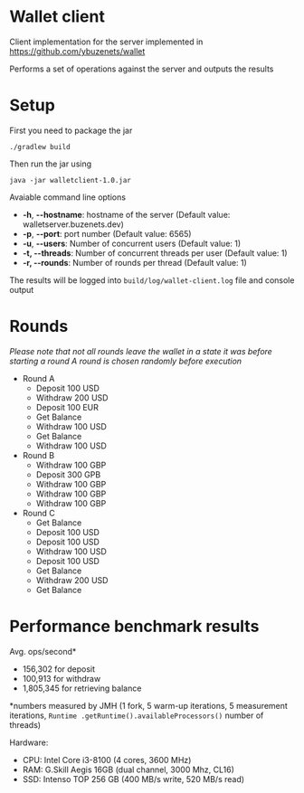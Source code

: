 # Wallet client #

Client implementation for the server implemented in https://github.com/ybuzenets/wallet

Performs a set of operations against the server and outputs the results

# Setup #

First you need to package the jar
```
./gradlew build
```
Then run the jar using
```
java -jar walletclient-1.0.jar
```
Avaiable command line options
* **-h**, **--hostname**: hostname of the server (Default value: walletserver.buzenets.dev)
* **-p**, **--port**: port number (Default value: 6565)
* **-u**, **--users**: Number of concurrent users (Default value: 1)
* **-t, --threads**: Number of concurrent threads per user (Default value: 1)
* **-r, --rounds**: Number of rounds per thread (Default value: 1)

The results will be logged into `build/log/wallet-client.log` file and console output

# Rounds #
*Please note that not all rounds leave the wallet in a state it was before starting a round*
*A round is chosen randomly before execution*
* Round A
  * Deposit 100 USD
  * Withdraw 200 USD
  * Deposit 100 EUR
  * Get Balance
  * Withdraw 100 USD
  * Get Balance
  * Withdraw 100 USD
* Round B
  * Withdraw 100 GBP
  * Deposit 300 GPB
  * Withdraw 100 GBP
  * Withdraw 100 GBP
  * Withdraw 100 GBP
* Round C
  * Get Balance
  * Deposit 100 USD
  * Deposit 100 USD
  * Withdraw 100 USD
  * Deposit 100 USD
  * Get Balance
  * Withdraw 200 USD
  * Get Balance


# Performance benchmark results #

Avg. ops/second*
* 156,302 for deposit
* 100,913 for withdraw
* 1,805,345 for retrieving balance

*numbers measured by JMH (1 fork, 5 warm-up iterations, 5 measurement iterations, `Runtime
.getRuntime().availableProcessors()` number of threads)

Hardware:
* CPU: Intel Core i3-8100 (4 cores, 3600 MHz)
* RAM: G.Skill Aegis 16GB (dual channel, 3000 Mhz, CL16)
* SSD: Intenso TOP 256 GB (400 MB/s write, 520 MB/s read)
